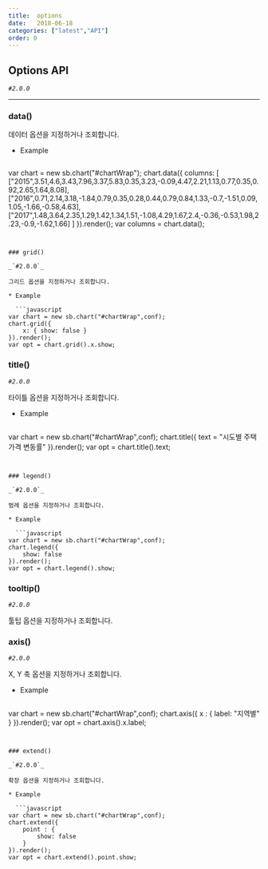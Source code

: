 ```yaml
---
title:  options
date:   2018-06-18
categories: ["latest","API"]
order: 0
---
```


## Options API

_`#2.0.0`_

---

### data()

데이터 옵션을 지정하거나 조회합니다.

* Example

  ```javascript
var chart = new sb.chart("#chartWrap");
chart.data({
    columns: [
    	["2015",3.51,4.6,3.43,7.96,3.37,5.83,0.35,3.23,-0.09,4.47,2.21,1.13,0.77,0.35,0.92,2.65,1.64,8.08],
        ["2016",0.71,2.14,3.18,-1.84,0.79,0.35,0.28,0.44,0.79,0.84,1.33,-0.7,-1.51,0.09,1.05,-1.66,-0.58,4.63],
        ["2017",1.48,3.64,2.35,1.29,1.42,1.34,1.51,-1.08,4.29,1.67,2.4,-0.36,-0.53,1.98,2.23,-0.9,-1.62,1.66]
    ]
}).render();
var columns = chart.data();
```


### grid()

_`#2.0.0`_

그리드 옵션을 지정하거나 조회합니다.

* Example

  ```javascript
var chart = new sb.chart("#chartWrap",conf);
chart.grid({
    x: { show: false }
}).render();
var opt = chart.grid().x.show;
```


### title()

_`#2.0.0`_

타이틀 옵션을 지정하거나 조회합니다.

* Example

  ```javascript
var chart = new sb.chart("#chartWrap",conf);
chart.title({
    text = "시도별 주택가격 변동률"
}).render();
var opt = chart.title().text;
```


### legend()

_`#2.0.0`_

범례 옵션을 지정하거나 조회합니다.

* Example

  ```javascript
var chart = new sb.chart("#chartWrap",conf);
chart.legend({
    show: false
}).render();
var opt = chart.legend().show;
```

### tooltip()

_`#2.0.0`_

툴팁 옵션을 지정하거나 조회합니다.


### axis()

_`#2.0.0`_

X, Y 축 옵션을 지정하거나 조회합니다.

* Example

  ```javascript
var chart = new sb.chart("#chartWrap",conf);
chart.axis({
    x : {
        label: "지역별"
    }
}).render();
var opt = chart.axis().x.label;
```


### extend()

_`#2.0.0`_

확장 옵션을 지정하거나 조회합니다.

* Example

  ```javascript
var chart = new sb.chart("#chartWrap",conf);
chart.extend({
    point : {
        show: false
    }
}).render();
var opt = chart.extend().point.show;
```